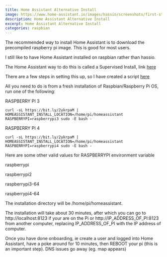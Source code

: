 ```yaml
---
title: Home Assistant Alternative Install
image: https://www.home-assistant.io/images/hassio/screenshots/first-start.png
description: Home Assistant Alternative Install
excerpt: Home Assistant Alternative Install
categories: raspbian
---
```


The recommended way to install Home Assistant is to download the precompiled raspberry pi image. This is good for most users.

I still like to have Home Assistant installed on raspbian rather than hassio.

The Home Assistant way to do this is called a Supervised Install, link [here](https://github.com/home-assistant/supervised-installer)

There are a few steps in setting this up, so I have created a script [here](https://gist.github.com/raspberrypisig/65aea786444dfa1f135ab5f3b2b85bcb)

All you need to do is from a fresh installation of Raspbian/Raspberry Pi OS, run one of the following:

RASPBERRY PI 3

```text
curl -sL https://bit.ly/2ykrpaM | HOMEASSISTANT_INSTALL_LOCATION=/home/pi/homeassistant RASPBERRYPI=raspberrypi3 sudo -E bash -
```

RASPBERRY PI 4

```text
curl -sL https://bit.ly/2ykrpaM | HOMEASSISTANT_INSTALL_LOCATION=/home/pi/homeassistant RASPBERRYPI=raspberrypi4 sudo -E bash -
```


Here are some other valid values for RASPBERRYPI environment variable

raspberrypi 

raspberrypi2

raspberrypi3-64 

raspberrypi4-64


The installation directory will be /home/pi/homeassistant. 

The installation will take about 30 minutes, after which you can go to http://localhost:8123 if your are on the Pi or
http://IP_ADDRESS_OF_PI:8123 from another computer, replacing IP_ADDRESS_OF_PI with the IP address of computer.

Once you have done onboarding, ie create a user and logged into Home Assistant, have a poke around for 10 minutes, then REBOOT your pi (this is an important step). DNS issues go away (eg. map appears)
